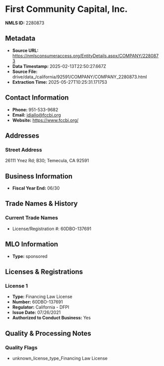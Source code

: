 # First Community Capital, Inc.

**NMLS ID:** 2280873

## Metadata
- **Source URL:** https://nmlsconsumeraccess.org/EntityDetails.aspx/COMPANY/2280873
- **Data Timestamp:** 2025-02-13T22:50:27.667Z
- **Source File:** drive/data_/california/92591/COMPANY/COMPANY_2280873.html
- **Extraction Time:** 2025-05-27T10:25:31.171753

## Contact Information
- **Phone:** 951-533-9682
- **Email:** jdiallo@fccbi.org
- **Website:** https://www.fccbi.org/

## Addresses
### Street Address
26111 Ynez Rd; B30; Temecula, CA 92591

## Business Information
- **Fiscal Year End:** 06/30

## Trade Names & History
### Current Trade Names
- License/Registration #: 60DBO-137691

## MLO Information
- **Type:** sponsored

## Licenses & Registrations

### License 1
- **Type:** Financing Law License
- **Number:** 60DBO-137691
- **Regulator:** California - DFPI
- **Issue Date:** 07/26/2021
- **Authorized to Conduct Business:** Yes

## Quality & Processing Notes
### Quality Flags
- unknown_license_type_Financing Law License
